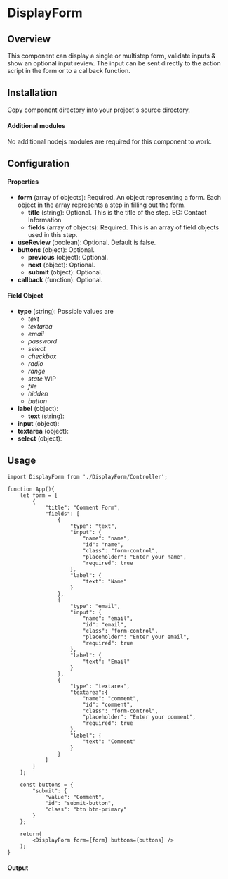 # DisplayForm

## Overview
This component can display a single or multistep form, validate inputs & show an optional input review.  The input can be sent directly to the action script in the form or to a callback function.

## Installation
Copy component directory into your project's source directory.

#### Additional modules
No additional nodejs modules are required for this component to work.

## Configuration

#### Properties

- **form** (array of objects): Required.  An object representing a form.  Each object in the array represents a step in filling out the form.
    - **title** (string): Optional.  This is the title of the step.  EG: Contact Information
    - **fields** (array of objects): Required.  This is an array of field objects used in this step.
- **useReview** (boolean): Optional.  Default is false.
- **buttons** (object): Optional.
    - **previous** (object): Optional.
    - **next** (object): Optional.
    - **submit** (object): Optional.
- **callback** (function): Optional.

#### Field Object
- **type** (string): Possible values are
    - *text*
    - *textarea*
    - *email*
    - *password*
    - *select*
    - *checkbox*
    - *radio*
    - *range*
    - *state* WIP
    - *file*
    - *hidden*
    - *button* 
- **label** (object):
    - **text** (string):
- **input** (object):
- **textarea** (object):
- **select** (object):
## Usage
```
import DisplayForm from './DisplayForm/Controller';

function App(){
    let form = [
        {
            "title": "Comment Form",
            "fields": [
                {
                    "type": "text",
                    "input": {
                        "name": "name",
                        "id": "name",
                        "class": "form-control",
                        "placeholder": "Enter your name",
                        "required": true
                    },
                    "label": {
                        "text": "Name"
                    }
                },
                {
                    "type": "email",
                    "input": {
                        "name": "email",
                        "id": "email",
                        "class": "form-control",
                        "placeholder": "Enter your email",
                        "required": true
                    },
                    "label": {
                        "text": "Email"
                    }
                },
                {
                    "type": "textarea",
                    "textarea":{
                        "name": "comment",
                        "id": "comment",
                        "class": "form-control",
                        "placeholder": "Enter your comment",
                        "required": true
                    },
                    "label": {
                        "text": "Comment"
                    }
                }
            ]
        }						
    ];

    const buttons = {
        "submit": {
            "value": "Comment",
            "id": "submit-button",
            "class": "btn btn-primary"
        }
    };

    return(
        <DisplayForm form={form} buttons={buttons} />
    );
}

```
#### Output